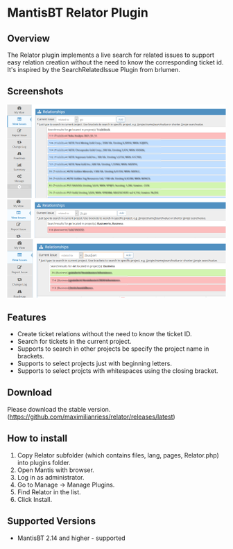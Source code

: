 # MantisBT Relator Plugin

Overview
--------

The Relator plugin implements a live search for related issues to support easy relation creation without the need to know the corresponding ticket id.
It's inspired by the SearchRelatedIssue Plugin from brlumen.


Screenshots
-----------

![Screenshot1](doc/relator1.png)
![Screenshot2](doc/relator2.png)
![Screenshot3](doc/relator3.png)

Features
--------
- Create ticket relations without the need to know the ticket ID.
- Search for tickets in the current project.
- Supports to search in other projects be specify the project name in brackets.
- Supports to select projects just with beginning letters.
- Supports to select projcts with whitespaces using the closing bracket.


Download
--------
Please download the stable version.
(https://github.com/maximilianriess/relator/releases/latest)


How to install
--------------

1. Copy Relator subfolder (which contains files, lang, pages, Relator.php) into plugins folder.
2. Open Mantis with browser.
3. Log in as administrator.
4. Go to Manage -> Manage Plugins.
5. Find Relator in the list.
6. Click Install.


Supported Versions
------------------

- MantisBT 2.14 and higher - supported
